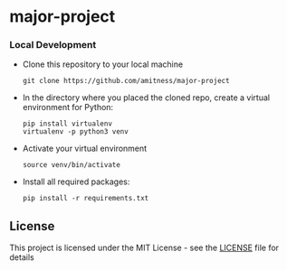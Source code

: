 # major-project

### Local Development
* Clone this repository to your local machine
  ```shell
  git clone https://github.com/amitness/major-project
  ```

* In the directory where you placed the cloned repo, create a virtual environment for Python:
  ```shell
  pip install virtualenv 
  virtualenv -p python3 venv
  ```
* Activate your virtual environment
  ```shell
  source venv/bin/activate
  ```
  
* Install all required packages:
  ```shell
  pip install -r requirements.txt
  ```

## License
This project is licensed under the MIT License - see the [LICENSE](LICENSE) file for details
